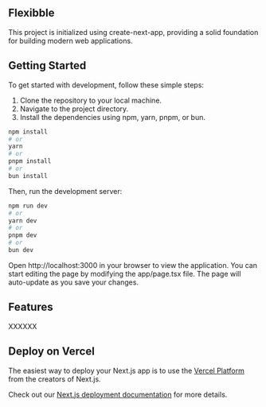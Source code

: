 ## Flexibble

This project is initialized using create-next-app, providing a solid foundation for building modern web applications.

## Getting Started

To get started with development, follow these simple steps:

1. Clone the repository to your local machine.
2. Navigate to the project directory.
3. Install the dependencies using npm, yarn, pnpm, or bun.

```bash
npm install
# or
yarn
# or
pnpm install
# or
bun install
```

Then, run the development server:

```bash
npm run dev
# or
yarn dev
# or
pnpm dev
# or
bun dev
```

Open http://localhost:3000 in your browser to view the application.
You can start editing the page by modifying the app/page.tsx file. The page will auto-update as you save your changes.

## Features

XXXXXX

## Deploy on Vercel

The easiest way to deploy your Next.js app is to use the [Vercel Platform](https://vercel.com/new?utm_medium=default-template&filter=next.js&utm_source=create-next-app&utm_campaign=create-next-app-readme) from the creators of Next.js.

Check out our [Next.js deployment documentation](https://nextjs.org/docs/deployment) for more details.
